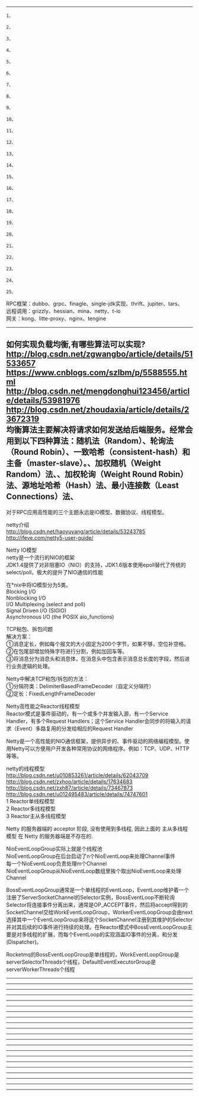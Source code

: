   
  
  
  
---------------------------------------------------------------------------------------------------------------------  
  
```  
1、  
```  
```  
2、  
```  
```  
3、  
```  
```  
4、  
```  
```  
5、  
```  
```  
6、  
```  
```  
7、  
```  
```  
8、  
```  
```  
9、  
```  
```  
10、  
```  
```  
11、  
```  
```  
12、  
```  
```  
13、  
```  
```  
14、  
```  
```  
15、  
```  
```  
16、  
```  
```  
17、  
```  
```  
18、  
```  
```  
19、  
```  
```  
20、  
```  
```  
21、  
```  
```  
22、  
```  
```  
23、  
```  
```  
24、  
```  
```  
25、  
```  
  
  
  
RPC框架：dubbo、grpc、finagle、single-jdk实现、thrift、jupiter、tars、  
远程调用：grizzly、hessian、mina、netty、t-io  
网关：kong、litte-proxy、nginx、tengine  
  
  
  
  
  
---------------------------------------------------------------------------------------------------------------------  
如何实现负载均衡,有哪些算法可以实现?  
http://blog.csdn.net/zgwangbo/article/details/51533657  
https://www.cnblogs.com/szlbm/p/5588555.html  
http://blog.csdn.net/mengdonghui123456/article/details/53981976  
http://blog.csdn.net/zhoudaxia/article/details/23672319  
均衡算法主要解决将请求如何发送给后端服务。经常会用到以下四种算法：随机法（Random）、轮询法（Round Robin）、一致哈希（consistent-hash）和主备（master-slave）。、加权随机（Weight Random）法、、加权轮询（Weight Round Robin）法、源地址哈希（Hash）法、最小连接数（Least Connections）法、  
---------------------------------------------------------------------------------------------------------------------  
对于RPC应用高性能的三个主题永远是IO模型、数据协议、线程模型。  
  
netty介绍  
http://blog.csdn.net/haoyuyang/article/details/53243785  
http://ifeve.com/netty5-user-guide/  
  
Netty IO模型  
netty是一个流行的NIO的框架  
JDK1.4提供了对非阻塞IO（NIO）的支持，JDK1.6版本使用epoll替代了传统的select/poll，极大的提升了NIO通信的性能  
  
在*nix中将IO模型分为5类。  
Blocking I/O  
Nonblocking I/O  
I/O Multiplexing (select and poll)  
Signal Driven I/O (SIGIO)  
Asynchronous I/O (the POSIX aio_functions)  
  
TCP粘包、拆包问题  
解决方案：  
①消息定长，例如每个报文的大小固定为200个字节，如果不够，空位补空格。  
②在包尾部增加特殊字符进行分割，例如加回车等。  
③将消息分为消息头和消息体，在消息头中包含表示消息总长度的字段，然后进行业务逻辑的处理。  
  
Netty中解决TCP粘包/拆包的方法：  
①分隔符类：DelimiterBasedFrameDecoder（自定义分隔符）  
②定长：FixedLengthFrameDecoder  
  
Netty高性能之Reactor线程模型  
Reactor模式是事件驱动的，有一个或多个并发输入源，有一个Service Handler，有多个Request Handlers；这个Service Handler会同步的将输入的请求（Event）多路复用的分发给相应的Request Handler  
  
Netty是一个高性能的NIO通信框架，提供异步的、事件驱动的网络编程模型。使用Netty可以方便用户开发各种常用协议的网络程序。例如：TCP、UDP、HTTP等等。  
  
netty的线程模型  
http://blog.csdn.net/u010853261/article/details/62043709  
http://blog.csdn.net/zxhoo/article/details/17634683  
http://blog.csdn.net/zxh87/article/details/73467873  
http://blog.csdn.net/u012495483/article/details/74747601  
1 Reactor单线程模型  
2 Reactor多线程模型  
3 Reactor主从多线程模型  
  
Netty 的服务器端的 acceptor 阶段, 没有使用到多线程, 因此上面的 主从多线程模型 在 Netty 的服务器端是不存在的.  
  
NioEventLoopGroup实际上就是个线程池  
NioEventLoopGroup在后台启动了n个NioEventLoop来处理Channel事件  
每一个NioEventLoop负责处理m个Channel  
NioEventLoopGroup从NioEventLoop数组里挨个取出NioEventLoop来处理Channel  
  
BossEventLoopGroup通常是一个单线程的EventLoop，EventLoop维护着一个注册了ServerSocketChannel的Selector实例，BossEventLoop不断轮询Selector将连接事件分离出来，通常是OP_ACCEPT事件，然后将accept得到的SocketChannel交给WorkEventLoopGroup，WorkerEventLoopGroup会由next选择其中一个EventLoopGroup来将这个SocketChannel注册到其维护的Selector并对其后续的IO事件进行持续的处理。在Reactor模式中BossEventLoopGroup主要是对多线程的扩展，而每个EventLoop的实现涵盖IO事件的分离，和分发(Dispatcher)。  
  
Rocketmq的BossEventLoopGroup是单线程的，WorkEventLoopGroup是serverSelectorThreads个线程，DefaultEventExecutorGroup是serverWorkerThreads个线程  
  
---------------------------------------------------------------------------------------------------------------------  
  
---------------------------------------------------------------------------------------------------------------------  
  
---------------------------------------------------------------------------------------------------------------------  
  
---------------------------------------------------------------------------------------------------------------------  
  
---------------------------------------------------------------------------------------------------------------------  
  
---------------------------------------------------------------------------------------------------------------------  
  
---------------------------------------------------------------------------------------------------------------------  
  
---------------------------------------------------------------------------------------------------------------------  
  
---------------------------------------------------------------------------------------------------------------------  
  
---------------------------------------------------------------------------------------------------------------------  
  
---------------------------------------------------------------------------------------------------------------------  
  
---------------------------------------------------------------------------------------------------------------------  
  
---------------------------------------------------------------------------------------------------------------------  
  
---------------------------------------------------------------------------------------------------------------------  
  
---------------------------------------------------------------------------------------------------------------------  
  
---------------------------------------------------------------------------------------------------------------------  
  
---------------------------------------------------------------------------------------------------------------------  
  
---------------------------------------------------------------------------------------------------------------------  
  
---------------------------------------------------------------------------------------------------------------------  
  
---------------------------------------------------------------------------------------------------------------------  
  
---------------------------------------------------------------------------------------------------------------------  
  
  
  
